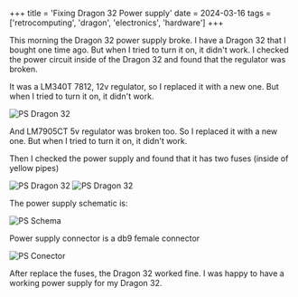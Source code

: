 +++
title = 'Fixing Dragon 32 Power supply'
date = 2024-03-16
tags = ['retrocomputing', 'dragon', 'electronics', 'hardware']
+++

This morning the Dragon 32 power supply broke. I have a Dragon 32 that I bought one time ago. But when I tried to turn it on, it didn't work. I checked the power circuit inside of the Dragon 32 and found that the regulator was broken.

It was a LM340T 7812, 12v regulator, so I replaced it with a new one. But when I tried to turn it on, it didn't work. 

![PS Dragon 32](https://i.imgur.com/Po0bQ0U.jpg)

And LM7905CT 5v regulator was broken too. So I replaced it with a new one. But when I tried to turn it on, it didn't work.

Then I checked the power supply and found that it has two fuses (inside of yellow pipes) 

![PS Dragon 32](https://i.imgur.com/sXOYMZY.jpg)
![PS Dragon 32](https://i.imgur.com/CscXpye.jpg)

The power supply schematic is:

![PS Schema](https://i.imgur.com/wFs5ybp.png)

Power supply connector is a db9 female connector

![PS Conector](https://i.imgur.com/d6YyZ8o.jpg)

After replace the fuses, the Dragon 32 worked fine. I was happy to have a working power supply for my Dragon 32.
